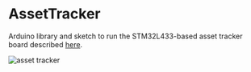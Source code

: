 # AssetTracker

Arduino library and sketch to run the STM32L433-based asset tracker board described [here](https://hackaday.io/project/25790-asset-tracker).

![asset tracker](https://hackaday.io/project/25790/gallery#64146c7f373650700d9b620ce1a5940d)
